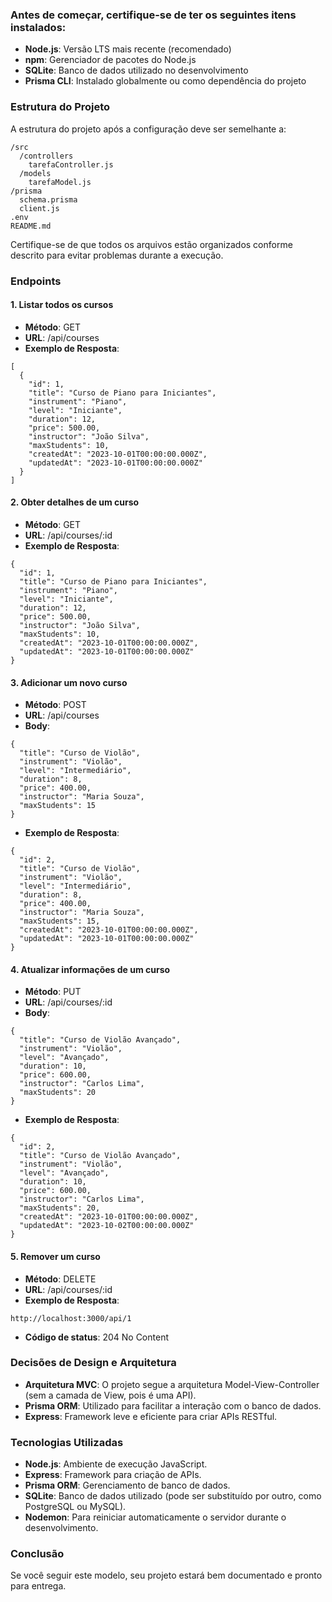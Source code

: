 ### Antes de começar, certifique-se de ter os seguintes itens instalados:

- **Node.js**: Versão LTS mais recente (recomendado)
- **npm**: Gerenciador de pacotes do Node.js
- **SQLite**: Banco de dados utilizado no desenvolvimento
- **Prisma CLI**: Instalado globalmente ou como dependência do projeto

### Estrutura do Projeto

A estrutura do projeto após a configuração deve ser semelhante a:

```
/src
  /controllers
    tarefaController.js
  /models
    tarefaModel.js
/prisma
  schema.prisma
  client.js
.env
README.md
```

Certifique-se de que todos os arquivos estão organizados conforme descrito para evitar problemas durante a execução.

### Endpoints

#### 1. Listar todos os cursos
- **Método**: GET  
- **URL**: /api/courses  
- **Exemplo de Resposta**:

```
[
  {
    "id": 1,
    "title": "Curso de Piano para Iniciantes",
    "instrument": "Piano",
    "level": "Iniciante",
    "duration": 12,
    "price": 500.00,
    "instructor": "João Silva",
    "maxStudents": 10,
    "createdAt": "2023-10-01T00:00:00.000Z",
    "updatedAt": "2023-10-01T00:00:00.000Z"
  }
]
```

#### 2. Obter detalhes de um curso
- **Método**: GET  
- **URL**: /api/courses/:id  
- **Exemplo de Resposta**:

```
{
  "id": 1,
  "title": "Curso de Piano para Iniciantes",
  "instrument": "Piano",
  "level": "Iniciante",
  "duration": 12,
  "price": 500.00,
  "instructor": "João Silva",
  "maxStudents": 10,
  "createdAt": "2023-10-01T00:00:00.000Z",
  "updatedAt": "2023-10-01T00:00:00.000Z"
}
```

#### 3. Adicionar um novo curso
- **Método**: POST  
- **URL**: /api/courses  
- **Body**:

```
{
  "title": "Curso de Violão",
  "instrument": "Violão",
  "level": "Intermediário",
  "duration": 8,
  "price": 400.00,
  "instructor": "Maria Souza",
  "maxStudents": 15
}
```

- **Exemplo de Resposta**:

```
{
  "id": 2,
  "title": "Curso de Violão",
  "instrument": "Violão",
  "level": "Intermediário",
  "duration": 8,
  "price": 400.00,
  "instructor": "Maria Souza",
  "maxStudents": 15,
  "createdAt": "2023-10-01T00:00:00.000Z",
  "updatedAt": "2023-10-01T00:00:00.000Z"
}
```

#### 4. Atualizar informações de um curso
- **Método**: PUT  
- **URL**: /api/courses/:id  
- **Body**:

```
{
  "title": "Curso de Violão Avançado",
  "instrument": "Violão",
  "level": "Avançado",
  "duration": 10,
  "price": 600.00,
  "instructor": "Carlos Lima",
  "maxStudents": 20
}
```

- **Exemplo de Resposta**:

```
{
  "id": 2,
  "title": "Curso de Violão Avançado",
  "instrument": "Violão",
  "level": "Avançado",
  "duration": 10,
  "price": 600.00,
  "instructor": "Carlos Lima",
  "maxStudents": 20,
  "createdAt": "2023-10-01T00:00:00.000Z",
  "updatedAt": "2023-10-02T00:00:00.000Z"
}
```

#### 5. Remover um curso
- **Método**: DELETE  
- **URL**: /api/courses/:id  
- **Exemplo de Resposta**:

```
http://localhost:3000/api/1
```

- **Código de status**: 204 No Content

### Decisões de Design e Arquitetura
- **Arquitetura MVC**: O projeto segue a arquitetura Model-View-Controller (sem a camada de View, pois é uma API).  
- **Prisma ORM**: Utilizado para facilitar a interação com o banco de dados.  
- **Express**: Framework leve e eficiente para criar APIs RESTful.

### Tecnologias Utilizadas
- **Node.js**: Ambiente de execução JavaScript.  
- **Express**: Framework para criação de APIs.  
- **Prisma ORM**: Gerenciamento de banco de dados.  
- **SQLite**: Banco de dados utilizado (pode ser substituído por outro, como PostgreSQL ou MySQL).  
- **Nodemon**: Para reiniciar automaticamente o servidor durante o desenvolvimento.

### Conclusão
Se você seguir este modelo, seu projeto estará bem documentado e pronto para entrega.